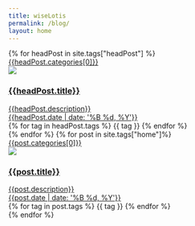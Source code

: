 ```yaml
---
title: wiseLotis
permalink: /blog/
layout: home
---
```


<link rel="stylesheet" href="/css/home.css"/>

<div class="">
<div class="row">
{%  for headPost in site.tags["headPost"] %}
<div class="col-sm-4">
		<div class="post-wrapper inverse">
			<div class="post-category">
				<a href="/posts/{{headPost.categories[0]}}"><span>{{headPost.categories[0]}}</span></a>
			</div>
<a href="{{headPost.url}}">
				<div class="post-inner">
					<div class="post-image">
					<img src="{% if post.image %} {{headPost.image}} {% else %} {{site.post_image}} {% endif %}"/>
					</div>
					<h3 class="post-title">{{headPost.title}}</h3>
					<div class="post-description">{{headPost.description}}</div>
					<span class="post-date">{{headPost.date | date: '%B %d, %Y'}}</span>
				</div>
			</a>
			<div class="post-tagWrapper">
				{% for tag in headPost.tags %}
						<span class="post-tag"> {{ tag }} </span>
				{% endfor %}
			</div>
		</div>
	</div>
{% endfor %}
{% for post in site.tags["home"]%}
	<div class="col-sm-4">
		<div class="post-wrapper inverse">
			<div class="post-category">
				<a href="/posts/{{post.categories[0]}"><span>{{post.categories[0]}}</span></a>
			</div>
			<a href="{{post.url}}">
				<div class="post-inner">
					<div class="post-image">
					<img src="{% if post.image %} {{post.image}} {% else %} {{site.post_image}} {% endif %}"/>
					</div>
					<h3 class="post-title">{{post.title}}</h3>
					<div class="post-description">{{post.description}}</div>
					<span class="post-date">{{post.date | date: '%B %d, %Y'}}</span>
				</div>
			</a>
			<div class="post-tagWrapper">
				{% for tag in post.tags %}
						<span class="post-tag"> {{ tag }} </span>
				{% endfor %}
			</div>
		</div>
	</div>
{% endfor %}
</div> 
</div>
